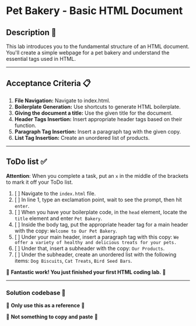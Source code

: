 # Pet Bakery - Basic HTML Document

## Description 📄
This lab introduces you to the fundamental structure of an HTML document. You'll create a simple webpage for a pet bakery and understand the essential tags used in HTML.

---

## Acceptance Criteria 📋
1. **File Navigation:** Navigate to index.html.
2. **Boilerplate Generation:** Use shortcuts to generate HTML boilerplate.
3. **Giving the document a title:** Use the given title for the document.
4. **Header Tags Insertion:** Insert appropriate header tags based on their function.
5. **Paragraph Tag Insertion:** Insert a paragraph tag with the given copy.
6. **List Tag Insertion:** Create an unordered list of products.

---

## ToDo list ✅
**Attention**: When you complete a task, put an `x` in the middle of the brackets to mark it off your ToDo list.

1. [ ] Navigate to the `index.html` file.
2. [ ] In line 1, type an exclamation point, wait to see the prompt, then hit `enter`.
3. [ ] When you have your boilerplate code, in the `head` element, locate the `title` element and enter `Pet Bakery`.
4. [ ] Inside the body tag, put the appropriate header tag for a main header with the copy: `Welcome to Our Pet Bakery`.
5. [ ] Under your main header, insert a paragraph tag with this copy: `We offer a variety of healthy and delicious treats for your pets.`
6. [ ] Under that, insert a subheader with the copy: `Our Products`.
7. [ ] Under the subheader, create an unordered list with the following items: `Dog Biscuits`, `Cat Treats`, `Bird Seed Bars`.

🎊 **Fantastic work! You just finished your first HTML coding lab.** 🎊

---

### Solution codebase 👀
🛑 **Only use this as a reference** 🛑

💾 **Not something to copy and paste** 💾